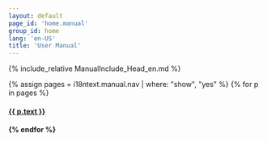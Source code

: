 ```yaml
---
layout: default
page_id: 'home.manual'
group_id: home
lang: 'en-US'
title: 'User Manual'
---
```

{% include_relative ManualInclude_Head_en.md %}

{% assign pages = i18ntext.manual.nav | where: "show", "yes" %}
{% for p in pages %}
  <h4><a href="{{ site.home.url }}/{{ p.pattern }}">{{ p.text }}</a><h4>
{% endfor %}